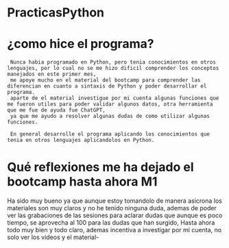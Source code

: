 # PracticasPython
 # ¿como hice el programa?
     Nunca habia programado en Python, pero tenia conocimientos en otros lenguajes, por lo cual no se me hizo dificil comprender los conceptos manejados en este primer mes,
     me apoye mucho en el material del bootcamp para comprender las diferencian en cuanto a sintaxis de Python y poder desarrollar el programa.
     aparte de el material investigue por mi cuenta algunas funciones que me fueron utiles para poder validar algunos datos, otra herramienta que me fue de ayuda fue ChatGPT,
     ya que me ayudo a resolver algunas dudas de como utilizar algunas funciones.

     En general desarrolle el programa aplicando los conocimientos que tenia en otros lenguajes aplicandolos en Python.

# Qué reflexiones me ha dejado el bootcamp hasta ahora M1
  Ha sido muy bueno ya que aunque estoy tomandolo de manera asicrona los materiales son muy claros y no he tenido ninguna duda, ademas de poder ver las grabaciones de las sesiones
  para aclarar dudas que aunque es poco tiempo, se aprovecha al 100 para las dudas que han surgido, 
  Hasta ahora todo muy bien y todo claro, ademas incentiva a investigar por mi cuenta, no solo ver los videos y el material-
